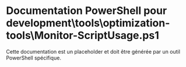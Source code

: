 # Documentation PowerShell pour development\tools\optimization-tools\Monitor-ScriptUsage.ps1

Cette documentation est un placeholder et doit être générée par un outil PowerShell spécifique.

